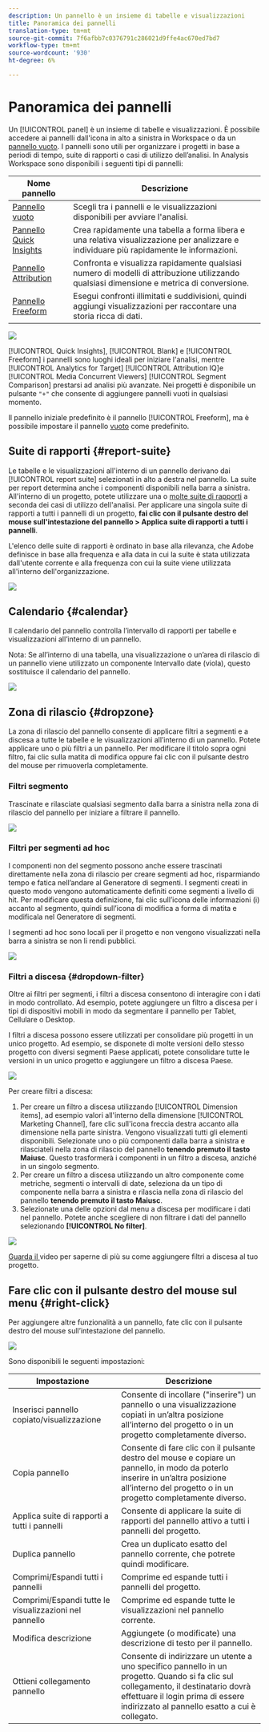 ```yaml
---
description: Un pannello è un insieme di tabelle e visualizzazioni
title: Panoramica dei pannelli
translation-type: tm+mt
source-git-commit: 7f6afbb7c0376791c286021d9ffe4ac670ed7bd7
workflow-type: tm+mt
source-wordcount: '930'
ht-degree: 6%

---
```



# Panoramica dei pannelli

Un [!UICONTROL panel] è un insieme di tabelle e visualizzazioni. È possibile accedere ai pannelli dall&#39;icona in alto a sinistra in Workspace o da un [pannello vuoto](/help/analysis-workspace/c-panels/blank-panel.md). I pannelli sono utili per organizzare i progetti in base a periodi di tempo, suite di rapporti o casi di utilizzo dell’analisi. In  Analysis Workspace sono disponibili i seguenti tipi di pannelli:

| Nome pannello | Descrizione |
| --- | --- |
| [Pannello vuoto](/help/analysis-workspace/c-panels/blank-panel.md) | Scegli tra i pannelli e le visualizzazioni disponibili per avviare l&#39;analisi. |
| [Pannello Quick Insights](quickinsight.md) | Crea rapidamente una tabella a forma libera e una relativa visualizzazione per analizzare e individuare più rapidamente le informazioni. |
| [Pannello Attribution](attribution.md) | Confronta e visualizza rapidamente qualsiasi numero di modelli di attribuzione utilizzando qualsiasi dimensione e metrica di conversione. |
| [Pannello Freeform](freeform-panel.md) | Esegui confronti illimitati e suddivisioni, quindi aggiungi visualizzazioni per raccontare una storia ricca di dati. |

![](assets/panel-overview.png)

[!UICONTROL Quick Insights],  [!UICONTROL Blank] e  [!UICONTROL Freeform] i pannelli sono luoghi ideali per iniziare l&#39;analisi, mentre  [!UICONTROL Analytics for Target] [!UICONTROL Attribution IQ]e  [!UICONTROL Media Concurrent Viewers]   [!UICONTROL Segment Comparison] prestarsi ad analisi più avanzate. Nei progetti è disponibile un pulsante `"+"` che consente di aggiungere pannelli vuoti in qualsiasi momento.

Il pannello iniziale predefinito è il pannello [!UICONTROL Freeform], ma è possibile impostare il pannello [vuoto](/help/analysis-workspace/c-panels/blank-panel.md) come predefinito.

## Suite di rapporti {#report-suite}

Le tabelle e le visualizzazioni all&#39;interno di un pannello derivano dai [!UICONTROL report suite] selezionati in alto a destra nel pannello. La suite per report determina anche i componenti disponibili nella barra a sinistra. All&#39;interno di un progetto, potete utilizzare una o [molte suite di rapporti](https://experienceleague.adobe.com/docs/analytics/analyze/analysis-workspace/build-workspace-project/multiple-report-suites.html?lang=it-IT) a seconda dei casi di utilizzo dell&#39;analisi. Per applicare una singola suite di rapporti a tutti i pannelli di un progetto, **fai clic con il pulsante destro del mouse sull&#39;intestazione del pannello > Applica suite di rapporti a tutti i pannelli**.

L&#39;elenco delle suite di rapporti è ordinato in base alla rilevanza, che  Adobe definisce in base alla frequenza e alla data in cui la suite è stata utilizzata dall&#39;utente corrente e alla frequenza con cui la suite viene utilizzata all&#39;interno dell&#39;organizzazione.

![](assets/panel-report-suite.png)

## Calendario {#calendar}

Il calendario del pannello controlla l’intervallo di rapporti per tabelle e visualizzazioni all’interno di un pannello.

Nota: Se all’interno di una tabella, una visualizzazione o un’area di rilascio di un pannello viene utilizzato un componente Intervallo date (viola), questo sostituisce il calendario del pannello.

![](assets/panel-calendar.png)

## Zona di rilascio {#dropzone}

La zona di rilascio del pannello consente di applicare filtri a segmenti e a discesa a tutte le tabelle e le visualizzazioni all’interno di un pannello. Potete applicare uno o più filtri a un pannello. Per modificare il titolo sopra ogni filtro, fai clic sulla matita di modifica oppure fai clic con il pulsante destro del mouse per rimuoverla completamente.

### Filtri segmento

Trascinate e rilasciate qualsiasi segmento dalla barra a sinistra nella zona di rilascio del pannello per iniziare a filtrare il pannello.

![](assets/segment-filter.png)

### Filtri per segmenti ad hoc

I componenti non del segmento possono anche essere trascinati direttamente nella zona di rilascio per creare segmenti ad hoc, risparmiando tempo e fatica nell’andare al Generatore di segmenti. I segmenti creati in questo modo vengono automaticamente definiti come segmenti a livello di hit. Per modificare questa definizione, fai clic sull’icona delle informazioni (i) accanto al segmento, quindi sull’icona di modifica a forma di matita e modificala nel Generatore di segmenti.

I segmenti ad hoc sono locali per il progetto e non vengono visualizzati nella barra a sinistra se non li rendi pubblici.

![](assets/adhoc-segment-filter.png)

### Filtri a discesa {#dropdown-filter}

Oltre ai filtri per segmenti, i filtri a discesa consentono di interagire con i dati in modo controllato. Ad esempio, potete aggiungere un filtro a discesa per i tipi di dispositivi mobili in modo da segmentare il pannello per Tablet, Cellulare o Desktop.

I filtri a discesa possono essere utilizzati per consolidare più progetti in un unico progetto. Ad esempio, se disponete di molte versioni dello stesso progetto con diversi segmenti Paese applicati, potete consolidare tutte le versioni in un unico progetto e aggiungere un filtro a discesa Paese.

![](assets/dropdown-filter-intro.png)

Per creare filtri a discesa:

1. Per creare un filtro a discesa utilizzando [!UICONTROL Dimension items], ad esempio valori all&#39;interno della dimensione [!UICONTROL Marketing Channel], fare clic sull&#39;icona freccia destra accanto alla dimensione nella parte sinistra. Vengono visualizzati tutti gli elementi disponibili. Selezionate uno o più componenti dalla barra a sinistra e rilasciateli nella zona di rilascio del pannello **tenendo premuto il tasto Maiusc**. Questo trasformerà i componenti in un filtro a discesa, anziché in un singolo segmento.
1. Per creare un filtro a discesa utilizzando un altro componente come metriche, segmenti o intervalli di date, seleziona da un tipo di componente nella barra a sinistra e rilascia nella zona di rilascio del pannello **tenendo premuto il tasto Maiusc**.
1. Selezionate una delle opzioni dal menu a discesa per modificare i dati nel pannello. Potete anche scegliere di non filtrare i dati del pannello selezionando **[!UICONTROL No filter]**.

![](assets/create-dropdown.png)

[Guarda il ](https://docs.adobe.com/content/help/en/analytics-learn/tutorials/analysis-workspace/using-panels/using-panels-to-organize-your-analysis-workspace-projects.html) video per saperne di più su come aggiungere filtri a discesa al tuo progetto.

## Fare clic con il pulsante destro del mouse sul menu {#right-click}

Per aggiungere altre funzionalità a un pannello, fate clic con il pulsante destro del mouse sull’intestazione del pannello.

![](assets/right-click-menu.png)

Sono disponibili le seguenti impostazioni:

| Impostazione | Descrizione |
| --- | --- |
| Inserisci pannello copiato/visualizzazione | Consente di incollare (&quot;inserire&quot;) un pannello o una visualizzazione copiati in un’altra posizione all’interno del progetto o in un progetto completamente diverso. |
| Copia pannello | Consente di fare clic con il pulsante destro del mouse e copiare un pannello, in modo da poterlo inserire in un’altra posizione all’interno del progetto o in un progetto completamente diverso. |
| Applica suite di rapporti a tutti i pannelli | Consente di applicare la suite di rapporti del pannello attivo a tutti i pannelli del progetto. |
| Duplica pannello | Crea un duplicato esatto del pannello corrente, che potrete quindi modificare. |
| Comprimi/Espandi tutti i pannelli | Comprime ed espande tutti i pannelli del progetto. |
| Comprimi/Espandi tutte le visualizzazioni nel pannello | Comprime ed espande tutte le visualizzazioni nel pannello corrente. |
| Modifica descrizione | Aggiungete (o modificate) una descrizione di testo per il pannello. |
| Ottieni collegamento pannello | Consente di indirizzare un utente a uno specifico pannello in un progetto. Quando si fa clic sul collegamento, il destinatario dovrà effettuare il login prima di essere indirizzato al pannello esatto a cui è collegato. |

